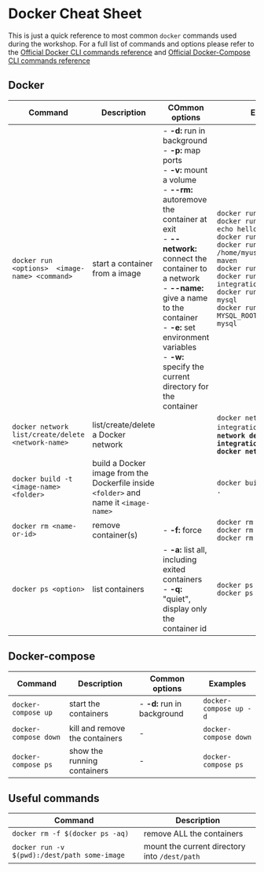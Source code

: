 # Docker Cheat Sheet

This is just a quick reference to most common `docker` commands used during the workshop. For a full list of commands and options please refer to the [Official Docker CLI commands reference](https://docs.docker.com/engine/reference/run/) and [Official Docker-Compose CLI commands reference](https://docs.docker.com/compose/reference/down/)

## Docker

|Command|Description|COmmon options|Examples|
|-|-|-|-|
|`docker run <options>  <image-name> <command>`  | start a container from a image |- **-d:** run in background <br> - **-p:** map ports <br> - **-v:** mount a volume <br> - **--rm:** autoremove the container at exit <br> - **--network:** connect the container to a network <br> - **--name:** give a name to the container <br> - **-e:** set environment variables <br> - **-w:** specify the current directory for the container|```docker run ubuntu:16.04``` <br> ```docker run ubuntu:16.04 echo hello``` <br> ```docker run -p 80:80 nginx``` <br> ```docker run -v /home/myuser/.m2:/root/.m2 maven``` <br> ```docker run -d redis``` <br> ```docker run -d --network integration-tests redis``` <br>  ```docker run --name database mysql``` <br>  ```docker run -e MYSQL_ROOT_PASSWORD=1234 mysql``` |
|`docker network list/create/delete <network-name>`| list/create/delete a Docker network| | ```docker network create integration-tests``` <b> ```docker network delete integration-tests``` <br> ```docker network list```|
|`docker build -t <image-name> <folder>` |build a Docker image from the Dockerfile inside `<folder>` and name it `<image-name>` | |```docker build -t helloworld .``` |
|`docker rm <name-or-id>`|remove container(s) |- **-f:** force |```docker rm database``` <br> ```docker rm e2e744446cb5``` <br> ```docker rm -f database``` |
|`docker ps <option>`| list containers | - **-a:** list all, including exited containers <br> - **-q:** "quiet", display only the container id | ```docker ps -a``` <br> ```docker ps -a -q``` |

## Docker-compose

|Command|Description|Common options|Examples|
|-|-|-|-|
|`docker-compose up`| start the containers |- **-d:** run in background| ```docker-compose up -d``` |
|`docker-compose down`| kill and remove the containers |-| ```docker-compose down``` |
|`docker-compose ps`| show the running containers |-| ```docker-compose ps``` |


## Useful commands

|Command|Description|
|-|-|
|`docker rm -f $(docker ps -aq)`| remove ALL the containers |
|`docker run -v $(pwd):/dest/path some-image`|mount the current directory into `/dest/path`|


